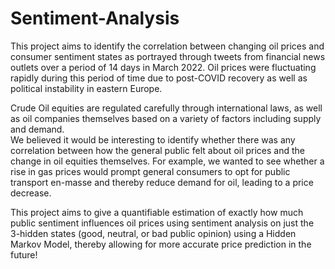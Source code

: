 # Sentiment-Analysis
This project aims to identify the correlation between changing oil prices and consumer sentiment states as portrayed through tweets from financial news outlets over a period of 14 days in March 2022. Oil prices were fluctuating rapidly during this period of time due to post-COVID recovery as well as political instability in eastern Europe. 

Crude Oil equities are regulated carefully through international laws, as well as oil companies themselves based on a variety of factors including supply and demand.  
We believed it would be interesting to identify whether there was any correlation between how the general public felt about oil prices and the change in oil equities themselves. For example, we wanted to see whether a rise in gas prices would prompt general consumers to opt for public transport en-masse and thereby reduce demand for oil, leading to a price decrease. 

This project aims to give a quantifiable estimation of exactly how much public sentiment influences oil prices using sentiment analysis on just the 3-hidden states (good, neutral, or bad public opinion) using a Hidden Markov Model, thereby allowing for more accurate price prediction in the future!
